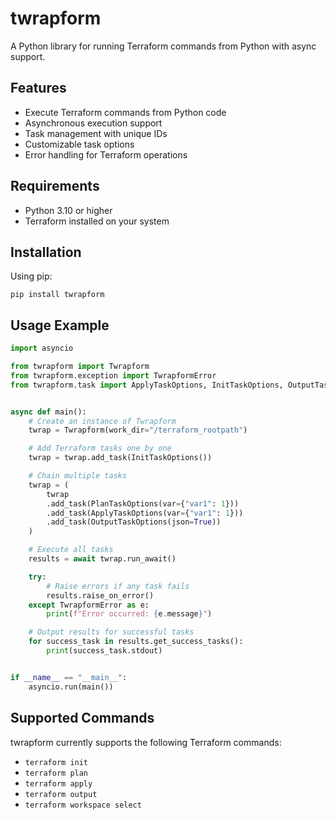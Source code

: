 # twrapform

A Python library for running Terraform commands from Python with async support.

## Features

- Execute Terraform commands from Python code
- Asynchronous execution support
- Task management with unique IDs
- Customizable task options
- Error handling for Terraform operations

## Requirements

- Python 3.10 or higher
- Terraform installed on your system

## Installation

Using pip:
```shell
pip install twrapform
```

## Usage Example

```python
import asyncio

from twrapform import Twrapform
from twrapform.exception import TwrapformError
from twrapform.task import ApplyTaskOptions, InitTaskOptions, OutputTaskOptions, PlanTaskOptions


async def main():
    # Create an instance of Twrapform
    twrap = Twrapform(work_dir="/terraform_rootpath")

    # Add Terraform tasks one by one
    twrap = twrap.add_task(InitTaskOptions())

    # Chain multiple tasks
    twrap = (
        twrap
        .add_task(PlanTaskOptions(var={"var1": 1}))
        .add_task(ApplyTaskOptions(var={"var1": 1}))
        .add_task(OutputTaskOptions(json=True))
    )

    # Execute all tasks
    results = await twrap.run_await()

    try:
        # Raise errors if any task fails
        results.raise_on_error()
    except TwrapformError as e:
        print(f"Error occurred: {e.message}")

    # Output results for successful tasks
    for success_task in results.get_success_tasks():
        print(success_task.stdout)


if __name__ == "__main__":
    asyncio.run(main())

```

## Supported Commands
twrapform currently supports the following Terraform commands:
* `terraform init`
* `terraform plan`
* `terraform apply`
* `terraform output`
* `terraform workspace select`